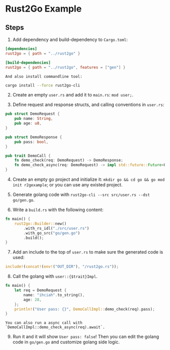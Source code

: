 # Rust2Go Example

## Steps
1. Add dependency and build-dependency to `Cargo.toml`:
```toml
[dependencies]
rust2go = { path = "../rust2go" }

[build-dependencies]
rust2go = { path = "../rust2go", features = ["gen"] }
```

    And also install commandline tool:
```sh
cargo install --force rust2go-cli
```

2. Create an empty `user.rs` and add it to `main.rs`: `mod user;`.

3. Define request and response structs, and calling conventions in `user.rs`:
```rust
pub struct DemoRequest {
    pub name: String,
    pub age: u8,
}

pub struct DemoResponse {
    pub pass: bool,
}

pub trait DemoCall {
    fn demo_check(req: DemoRequest) -> DemoResponse;
    fn demo_check_async(req: DemoRequest) -> impl std::future::Future<Output = DemoResponse>;
}
```

4. Create an empty go project and initialize it: `mkdir go && cd go && go mod init r2gexample`; or you can use any existed project.

5. Generate golang code with `rust2go-cli --src src/user.rs --dst go/gen.go`.

6. Write a `build.rs` with the following content:
```rust
fn main() {
    rust2go::Builder::new()
        .with_rs_idl("./src/user.rs")
        .with_go_src("go/gen.go")
        .build();
}
```

7. Add an include to the top of `user.rs` to make sure the generated code is used:
```rust
include!(concat!(env!("OUT_DIR"), "/rust2go.rs"));
```

8. Call the golang with `user::{$trait}Impl`.
```rust
fn main() {
    let req = DemoRequest {
        name: "ihciah".to_string(),
        age: 28,
    };
    println!("User pass: {}", DemoCallImpl::demo_check(req).pass);
}
```

    You can also run a async call with `DemoCallImpl::demo_check_async(req).await`.

9. Run it and it will show `User pass: false`! Then you can edit the golang code in `go/gen.go` and customize golang side logic.